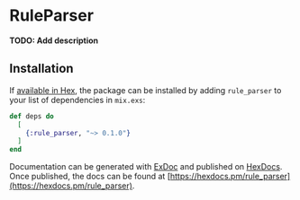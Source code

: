 # RuleParser

**TODO: Add description**

## Installation

If [available in Hex](https://hex.pm/docs/publish), the package can be installed
by adding `rule_parser` to your list of dependencies in `mix.exs`:

```elixir
def deps do
  [
    {:rule_parser, "~> 0.1.0"}
  ]
end
```

Documentation can be generated with [ExDoc](https://github.com/elixir-lang/ex_doc)
and published on [HexDocs](https://hexdocs.pm). Once published, the docs can
be found at [https://hexdocs.pm/rule_parser](https://hexdocs.pm/rule_parser).

